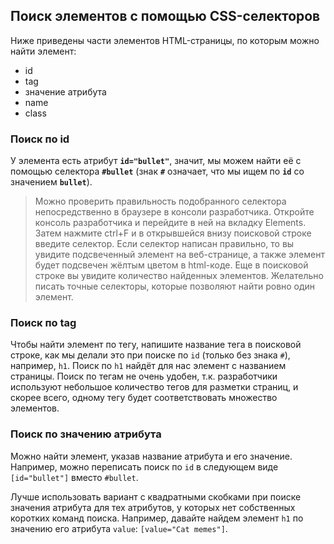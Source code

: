 ## Поиск элементов с помощью CSS-селекторов

Ниже приведены части элементов HTML-страницы, по которым можно найти элемент:

- id
- tag
- значение атрибута
- name
- class

### Поиск по id

У элемента есть атрибут **`id="bullet"`**, значит, мы можем найти её с помощью селектора **`#bullet`** (знак **`#`** означает, что мы ищем по **`id`** со значением **`bullet`**).

>Можно проверить правильность подобранного селектора непосредственно в браузере в консоли разработчика. Откройте консоль разработчика и перейдите в ней на вкладку Elements. Затем нажмите ctrl+F и в открывшейся внизу поисковой строке введите селектор. Если селектор написан правильно, то вы увидите подсвеченный элемент на веб-странице, а также элемент будет подсвечен жёлтым цветом в html-коде. Еще в поисковой строке вы увидите количество найденных элементов. Желательно писать точные селекторы, которые позволяют найти ровно один элемент.

### Поиск по tag

Чтобы найти элемент по тегу, напишите название тега в поисковой строке, как мы делали это при поиске по `id` (только без знака `#`), например, `h1`. Поиск по `h1` найдёт для нас элемент с названием страницы. Поиск по тегам не очень удобен, т.к. разработчики используют небольшое количество тегов для разметки страниц, и скорее всего, одному тегу будет соответствовать множество элементов.

### Поиск по значению атрибута

Можно найти элемент, указав название атрибута и его значение. Например, можно переписать поиск по `id` в следующем виде `[id="bullet"]` вместо `#bullet`.

Лучше использовать вариант с квадратными скобками при поиске значения атрибута для тех атрибутов, у которых нет собственных коротких команд поиска. Например, давайте найдем элемент `h1` по значению его атрибута `value`: `[value="Cat memes"]`.

